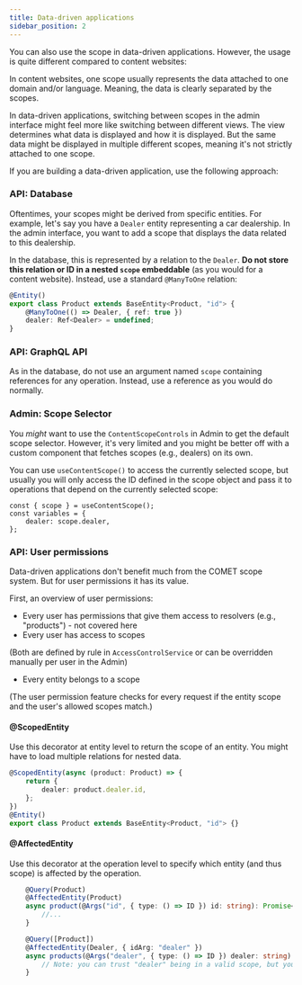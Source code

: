 ```yaml
---
title: Data-driven applications
sidebar_position: 2
---
```


You can also use the scope in data-driven applications. However, the usage is quite different compared to content websites:

In content websites, one scope usually represents the data attached to one domain and/or language. Meaning, the data is clearly separated by the scopes.

In data-driven applications, switching between scopes in the admin interface might feel more like switching between different views. The view determines what data is displayed and how it is displayed. But the same data might be displayed in multiple different scopes, meaning it's not strictly attached to one scope.

If you are building a data-driven application, use the following approach:

### API: Database

Oftentimes, your scopes might be derived from specific entities. For example, let's say you have a `Dealer` entity representing a car dealership. In the admin interface, you want to add a scope that displays the data related to this dealership.

In the database, this is represented by a relation to the `Dealer`. **Do not store this relation or ID in a nested `scope` embeddable** (as you would for a content website). Instead, use a standard `@ManyToOne` relation:

```ts title="api/src/product/entities/product.entity.ts"
@Entity()
export class Product extends BaseEntity<Product, "id"> {
    @ManyToOne(() => Dealer, { ref: true })
    dealer: Ref<Dealer> = undefined;
}
```

### API: GraphQL API

As in the database, do not use an argument named `scope` containing references for any operation. Instead, use a reference as you would do normally.

### Admin: Scope Selector

You _might_ want to use the `ContentScopeControls` in Admin to get the default scope selector. However, it's very limited and you might be better off with a custom component that fetches scopes (e.g., dealers) on its own.

You can use `useContentScope()` to access the currently selected scope, but usually you will only access the ID defined in the scope object and pass it to operations that depend on the currently selected scope:

```tsx
const { scope } = useContentScope();
const variables = {
    dealer: scope.dealer,
};
```

### API: User permissions

Data-driven applications don't benefit much from the COMET scope system. But for user permissions it has its value.

First, an overview of user permissions:

-   Every user has permissions that give them access to resolvers (e.g., "products") - not covered here
-   Every user has access to scopes

(Both are defined by rule in `AccessControlService` or can be overridden manually per user in the Admin)

-   Every entity belongs to a scope

(The user permission feature checks for every request if the entity scope and the user's allowed scopes match.)

#### @ScopedEntity

Use this decorator at entity level to return the scope of an entity. You might have to load multiple relations for nested data.

```ts
@ScopedEntity(async (product: Product) => {
    return {
        dealer: product.dealer.id,
    };
})
@Entity()
export class Product extends BaseEntity<Product, "id"> {}
```

#### @AffectedEntity

Use this decorator at the operation level to specify which entity (and thus scope) is affected by the operation.

```ts
    @Query(Product)
    @AffectedEntity(Product)
    async product(@Args("id", { type: () => ID }) id: string): Promise<Product> {
        //...
    }
```

```ts
    @Query([Product])
    @AffectedEntity(Dealer, { idArg: "dealer" })
    async products(@Args("dealer", { type: () => ID }) dealer: string): Promise<Product[]> {
        // Note: you can trust "dealer" being in a valid scope, but you need to make sure that your business code restricts this query to the given dealer
    }
```
